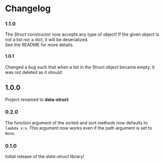 # Changelog

### 1.1.0

The _Struct_ constructor now accepts any type of object! If the given object is not a list nor a dict, it will be deserialized.\
See the README for more details.

#### 1.0.1

Changed a bug such that when a list in the Struct object became empty, it was not deleted as it should

## 1.0.0

Project renamed to **data-struct**

### 0.2.0

The function argument of the sorted and sort methods now defaults to `lambda x:x`.
This argument now works even if the path argument is set to `None`.

### 0.1.0

Initial release of the _data-struct_ library!